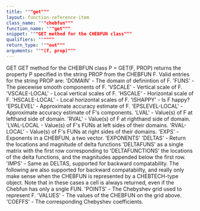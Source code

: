 ```yaml
---
title: """get"""
layout: function-reference-item
class_name: """chebfun"""
function_name: """get"""
snippet: """GET method for the CHEBFUN class"""
qualifiers: """"""
return_type: """out"""
arguments: """(f, prop)"""
---
```


 GET   GET method for the CHEBFUN class
    P = GET(F, PROP) returns the property P specified in the string PROP from
    the CHEBFUN F. Valid entries for the string PROP are:
        'DOMAIN'         - The domain of definintion of F.
        'FUNS'           - The piecewise smooth components of F.
        'VSCALE'         - Vertical scale of F.
        'VSCALE-LOCAL'   - Local vertical scales of F.
        'HSCALE'         - Horizontal scale of F.
        'HSCALE-LOCAL'   - Local horizontal scales of F.
        'ISHAPPY'        - Is F happy?
        'EPSLEVEL'       - Approximate accuracy estimate of F.
        'EPSLEVEL-LOCAL' - Approximate accuracy estimate of F's components.
        'LVAL'           - Value(s) of F at lefthand side of domain.
        'RVAL'           - Value(s) of F at righthand side of domain.
        'LVAL-LOCAL      - Value(s) of F's FUNs at left sides of their domains.
        'RVAL-LOCAL'     - Value(s) of F's FUNs at right sides of their domains.
        'EXPS'           - Exponents in a CHEBFUN, a two vector.
        'EXPONENTS'
        'DELTAS'         - Return the locations and magnitude of delta functions
        'DELTAFUNS'        as a single matrix with the first row corresponding to
        'DELTAFUNCTIONS'   the locations of the delta functions, and the
                           magnitudes appended below the first row.
        'IMPS'           - Same as DELTAS, supported for backward compatability.
    The following are also supported for backward compatabiilty, and really only
    make sense when the CHEBFUN is represented by a CHEBTECH-type object. Note
    that in these cases a cell is always returned, even if the Chebfun has only
    a sngle FUN.
        'POINTS'         - The Chebyshev grid used to represent F.
        'VALUES'         - The values of the CHEBFUN on the grid above.
        'COEFFS'         - The corresponding Chebyshev coefficients.
